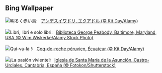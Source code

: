 ## Bing Wallpaper
![](https://www.bing.com/th?id=OHR.EcuadorBird_JA-JP5274741674_UHD.jpg&w=1000)明るく赤い鳥:&nbsp;&ensp;[アンデスイワドリ, エクアドル (© Kit Day/Alamy)](https://www.bing.com/th?id=OHR.EcuadorBird_JA-JP5274741674_UHD.jpg)
<br><br/>
![](https://www.bing.com/th?id=OHR.PeabodyBaltimore_IT-IT8224367841_UHD.jpg&w=1000)Libri, libri e solo libri:&nbsp;&ensp;[Biblioteca George Peabody, Baltimore, Maryland, USA (© Wim Wiskerke/Alamy Stock Photo)](https://www.bing.com/th?id=OHR.PeabodyBaltimore_IT-IT8224367841_UHD.jpg)
<br><br/>
![](https://www.bing.com/th?id=OHR.EcuadorBird_FR-FR4091583945_UHD.jpg&w=1000)Qui-va-là !:&nbsp;&ensp;[Coq-de-roche péruvien, Écuateur (© Kit Day/Alamy)](https://www.bing.com/th?id=OHR.EcuadorBird_FR-FR4091583945_UHD.jpg)
<br><br/>
![](https://www.bing.com/th?id=OHR.CastroUrdiales_ES-ES0758582290_UHD.jpg&w=1000)¡La pasión viviente!:&nbsp;&ensp;[Iglesia de Santa María de la Asunción, Castro-Urdiales, Cantabria, España (© Fotokon/Shutterstock)](https://www.bing.com/th?id=OHR.CastroUrdiales_ES-ES0758582290_UHD.jpg)
<br><br/>
